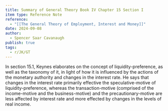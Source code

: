 ```yaml
---
title: Summary of General Theory Book IV Chapter 15 Section I
item type: Reference Note
reference:
  - "[[The General Theory of Employment, Interest and Money]]"
date: 2024-09-08
author:
  - Spencer Saar Cavanaugh
publish: true
tags:
  - r/JK/GT
---
```

In section 15.1, Keynes elaborates on the concept of liquidity-preference, as well as the taxonomy of it, in light of how it is influenced by the actions of the monetary authority and changes in the interest rate. He says that changes in the interest rate primarily effective the speculative-motive of liquidity-preference, whereas the transaction-motive (comprised of the income-motive and the business-motive) and the precautionary-motive are less affected by interest rate and more effected by changes in the levels of real income.